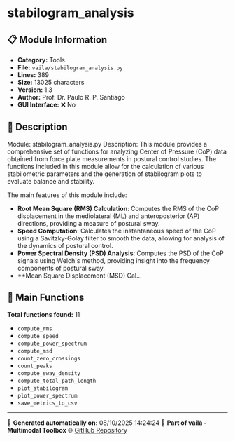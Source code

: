 # stabilogram_analysis

## 📋 Module Information

- **Category:** Tools
- **File:** `vaila/stabilogram_analysis.py`
- **Lines:** 389
- **Size:** 13025 characters
- **Version:** 1.3
- **Author:** Prof. Dr. Paulo R. P. Santiago
- **GUI Interface:** ❌ No

## 📖 Description


Module: stabilogram_analysis.py
Description:
This module provides a comprehensive set of functions for analyzing Center of Pressure (CoP) data obtained from force plate measurements in postural control studies. The functions included in this module allow for the calculation of various stabilometric parameters and the generation of stabilogram plots to evaluate balance and stability.

The main features of this module include:
- **Root Mean Square (RMS) Calculation**: Computes the RMS of the CoP displacement in the mediolateral (ML) and anteroposterior (AP) directions, providing a measure of postural sway.
- **Speed Computation**: Calculates the instantaneous speed of the CoP using a Savitzky-Golay filter to smooth the data, allowing for analysis of the dynamics of postural control.
- **Power Spectral Density (PSD) Analysis**: Computes the PSD of the CoP signals using Welch's method, providing insight into the frequency components of postural sway.
- **Mean Square Displacement (MSD) Cal...

## 🔧 Main Functions

**Total functions found:** 11

- `compute_rms`
- `compute_speed`
- `compute_power_spectrum`
- `compute_msd`
- `count_zero_crossings`
- `count_peaks`
- `compute_sway_density`
- `compute_total_path_length`
- `plot_stabilogram`
- `plot_power_spectrum`
- `save_metrics_to_csv`




---

📅 **Generated automatically on:** 08/10/2025 14:24:24
🔗 **Part of vailá - Multimodal Toolbox**
🌐 [GitHub Repository](https://github.com/vaila-multimodaltoolbox/vaila)
